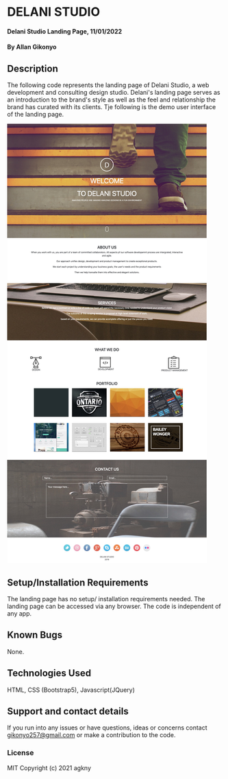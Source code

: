 # DELANI STUDIO 
#### Delani Studio Landing Page, 11/01/2022
#### By Allan Gikonyo
## Description
The following code represents the landing page of Delani Studio, a web development and consulting design studio. Delani's landing page serves as an introduction to the brand's style as well as the feel and relationship the brand has curated with its clients. Tje following is the demo user interface of the landing page. 

![Delani Studio](./img/Delani-Studio-reference.jpeg)

## Setup/Installation Requirements
The landing page has no setup/ installation requirements needed. The landing page can be accessed via any browser. The code is independent of any app. 

## Known Bugs
None. 

## Technologies Used
HTML, CSS (Bootstrap5),  Javascript(JQuery)
## Support and contact details
If you run into any issues or have questions, ideas or concerns contact gikonyo257@gmail.com or make a contribution to the code.
### License
MIT 
Copyright (c) 2021 agkny

  